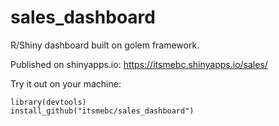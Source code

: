 # sales_dashboard
R/Shiny dashboard built on golem framework.

Published on shinyapps.io: https://itsmebc.shinyapps.io/sales/

Try it out on your machine: <br>
```
library(devtools)
install_github("itsmebc/sales_dashboard")
```
